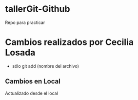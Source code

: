# tallerGit-Github
Repo para practicar

# Cambios realizados por Cecilia Losada
- sólo git add (nombre del archivo)
## Cambios en Local
Actualizado desde el local
